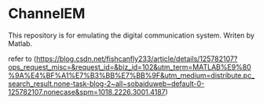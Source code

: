 # ChannelEM
This repository is for emulating the digital communication system. Writen by Matlab.

refer to (https://blog.csdn.net/fishcanfly233/article/details/125782107?ops_request_misc=&request_id=&biz_id=102&utm_term=MATLAB%E9%80%9A%E4%BF%A1%E7%B3%BB%E7%BB%9F&utm_medium=distribute.pc_search_result.none-task-blog-2~all~sobaiduweb~default-0-125782107.nonecase&spm=1018.2226.3001.4187)
